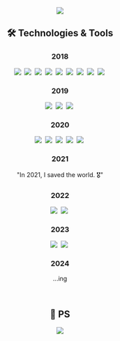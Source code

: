 <div style="text-align:center">
<img src="https://capsule-render.vercel.app/api?type=waving&color=auto&height=300&section=header&text=MarsMan13&fontSize=90" />
<div/>

<h2 align="center">🛠 Technologies & Tools</h2>
<div align="center">
  <h3 align="center">
    2018
  </h3>
  <p align="center">
    <img src="https://img.shields.io/badge/Vim-019733?style=flat-square&logo=Vim&logoColor=white"/>&nbsp
    <img src="https://img.shields.io/badge/C-A8B9CC?style=flat-square&logo=C&logoColor=white"/>&nbsp
    <img src="https://img.shields.io/badge/Python-3776AB?style=flat-square&logo=Python&logoColor=white"/>&nbsp
    <img src="https://img.shields.io/badge/HTML5-E34F26?style=flat-square&logo=HTML5&logoColor=white"/>&nbsp
    <img src="https://img.shields.io/badge/CSS3-3776AB?style=flat-square&logo=CSS3&logoColor=white"/>&nbsp
    <img src="https://img.shields.io/badge/Javascript-F7DF1E?style=flat-square&logo=Javascript&logoColor=white"/>&nbsp
    <img src="https://img.shields.io/badge/jQuery-0769AD?style=flat-square&logo=jQuery&logoColor=white"/>&nbsp
    <img src="https://img.shields.io/badge/Bootstrap-7952B3?style=flat-square&logo=Bootstrap&logoColor=white"/>&nbsp
    <img src="https://img.shields.io/badge/php-777BB4?style=flat-square&logo=php&logoColor=white"/>&nbsp
  </p>
  <h3 align="center">
    2019
  </h3>
  <p align="center">
    <img src="https://img.shields.io/badge/Java-007396?style=flat-square&logo=Java&logoColor=white"/>&nbsp 
    <img src="https://img.shields.io/badge/SpringBoot-6DB33F?style=flat-square&logo=SpringBoot&logoColor=white"/>&nbsp
    <img src="https://img.shields.io/badge/MySql-4479A1?style=flat-square&logo=MySql&logoColor=white"/>&nbsp
  </p>
  <h3 align="center">
    2020
  </h3>
  <p align="center">
    <img src="https://img.shields.io/badge/Django-092E20?style=flat-square&logo=Django&logoColor=white"/>&nbsp
    <img src="https://img.shields.io/badge/Apache-D22128?style=flat-square&logo=Apache&logoColor=white"/>&nbsp
    <img src="https://img.shields.io/badge/Pytorch-EE4C2C?style=flat-square&logo=Pytorch&logoColor=white"/>&nbsp
    <img src="https://img.shields.io/badge/Jupyter-F37626?style=flat-square&logo=Jupyter&logoColor=white"/>&nbsp
    <img src="https://img.shields.io/badge/PyCharm-000000?style=flat-square&logo=Pycharm&logoColor=white"/>&nbsp
  </p>
  <h3 align="center">
    2021
  </h3>
  <p align="center">
    "In 2021, I saved the world. 🎖️"
  </p>
  <h3 align="center">
    2022
  </h3>
  <p align="center">
    <img src="https://img.shields.io/badge/Dart-0175C2?style=flat-square&logo=Dart&logoColor=white"/>&nbsp
    <img src="https://img.shields.io/badge/Flutter-02569B?style=flat-square&logo=Flutter&logoColor=white"/>&nbsp
  </p>
  <h3 align="center">
    2023
  </h3>
  <p align="center">
    <img src="https://img.shields.io/badge/OCaml-EC6813?style=flat-square&logo=OCaml&logoColor=white"/>&nbsp
    <img src="https://img.shields.io/badge/Infer-0866FF?style=flat-square&logo=Facebook&logoColor=white"/>&nbsp
  </p>
  <h3 align="center">
    2024
  </h3>
  <p align="center">
    ...ing
  </p>
</div>
<br>
<h2 align="center">🚀 PS</h2>
<p align="center">
  <a href="https://solved.ac/profile/cds06126" target="_blank" title="solvedac_profile">
    <img src="http://mazassumnida.wtf/api/v2/generate_badge?boj=cds06126" />
  </a>
</p>
